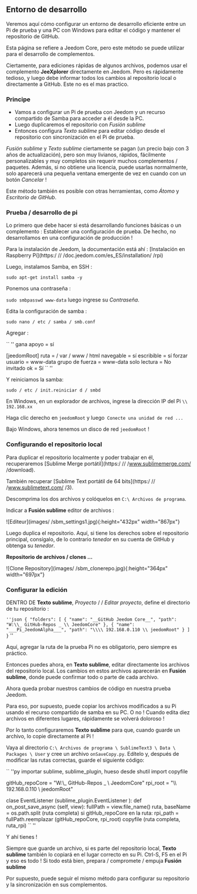 ## Entorno de desarrollo

Veremos aquí cómo configurar un entorno de desarrollo eficiente entre un Pi de prueba y una PC con Windows para editar el código y mantener el repositorio de GitHub.

Esta página se refiere a Jeedom Core, pero este método se puede utilizar para el desarrollo de complementos.

Ciertamente, para ediciones rápidas de algunos archivos, podemos usar el complemento **JeeXplorer** directamente en Jeedom. Pero es rápidamente tedioso, y luego debe informar todos los cambios al repositorio local o directamente a GitHub. Este no es el mas practico.

### Principe

- Vamos a configurar un Pi de prueba con Jeedom y un recurso compartido de Samba para acceder a él desde la PC.
- Luego duplicaremos el repositorio con *Fusión sublime*
- Entonces configura *Texto sublime* para editar código desde el repositorio con sincronización en el Pi de prueba.

*Fusión sublime* y *Texto sublime* ciertamente se pagan (un precio bajo con 3 años de actualización), pero son muy livianos, rápidos, fácilmente personalizables y muy completos sin requerir muchos complementos / paquetes. Además, si no obtiene una licencia, puede usarlas normalmente, solo aparecerá una pequeña ventana emergente de vez en cuando con un botón *Cancelar* !

Este método también es posible con otras herramientas, como *Átomo* y *Escritorio de GitHub*.

### Prueba / desarrollo de pi

Lo primero que debe hacer si está desarrollando funciones básicas o un complemento : Establecer una configuración de prueba. De hecho, no desarrollamos en una configuración de producción !

Para la instalación de Jeedom, la documentación está ahí : [Instalación en Raspberry Pi](https:/ // /doc.jeedom.com/es_ES/installation/ /rpi)

Luego, instalamos Samba, en SSH :

`sudo apt-get install samba -y`

Ponemos una contraseña :

`sudo smbpasswd www-data` luego ingrese su *Contraseña*.

Edita la configuración de samba :

`sudo nano / etc / samba / smb.conf`

Agregar :

`` ''
gana apoyo = sí

[jeedomRoot]
ruta = / var / www / html
navegable = sí
escribible = sí
forzar usuario = www-data
grupo de fuerza = www-data
solo lectura = No
invitado ok = Sí
`` ''

Y reiniciamos la samba:

`sudo / etc / init.reiniciar d / smbd`

En Windows, en un explorador de archivos, ingrese la dirección IP del Pi `\\ 192.168.xx`

Haga clic derecho en `jeedomRoot` y luego` Conecte una unidad de red ...`

Bajo Windows, ahora tenemos un disco de red `jeedomRoot` !


### Configurando el repositorio local

Para duplicar el repositorio localmente y poder trabajar en él, recuperaremos [Sublime Merge portátil](https:/ // /www.sublimemerge.com/ /download).

También recuperar [Sublime Text portátil de 64 bits](https:/ // /www.sublimetext.com/ /3).

Descomprima los dos archivos y colóquelos en `C:\ Archivos de programa`.

Indicar a **Fusión sublime** editor de archivos :

![Editeur](images/ /sbm_settings1.jpg){:height="432px" width="867px"}

Luego duplica el repositorio. Aquí, si tiene los derechos sobre el repositorio principal, consígalo, de lo contrario *tenedor* en su cuenta de GitHub y obtenga su *tenedor*.

**Repositorio de archivos / clones ...**

![Clone Repository](images/ /sbm_clonerepo.jpg){:height="364px" width="697px"}


### Configurar la edición

DENTRO DE **Texto sublime**, *Proyecto* / / *Editar proyecto*, define el directorio de tu repositorio :

`` ''json
{
  "folders":
  [
    {
      "name": "__GitHub Jeedom Core__",
      "path": "W:\\_ GitHub-Repos _ \\ JeedomCore"
    },
    {
      "name": "___Pi_JeedomAlpha___",
      "path": "\\\\ 192.168.0.110 \\ jeedomRoot"
    }
  ]
}
`` ''

Aquí, agregar la ruta de la prueba Pi no es obligatorio, pero siempre es práctico.


Entonces puedes ahora, en **Texto sublime**, editar directamente los archivos del repositorio local. Los cambios en estos archivos aparecerán en **Fusión sublime**, donde puede confirmar todo o parte de cada archivo.

Ahora queda probar nuestros cambios de código en nuestra prueba Jeedom.

Para eso, por supuesto, puede copiar los archivos modificados a su Pi usando el recurso compartido de samba en su PC. O no ! Cuando edita diez archivos en diferentes lugares, rápidamente se volverá doloroso !

Por lo tanto configuraremos **Texto sublime** para que, cuando guarde un archivo, lo copie directamente al Pi !

Vaya al directorio `C:\ Archivos de programa \ SublimeText3 \ Data \ Packages \ User` y cree un archivo `onSaveCopy.py`. Edítelo y, después de modificar las rutas correctas, guarde el siguiente código:

`` ''py
importar sublime, sublime_plugin, hueso
desde shutil import copyfile

gitHub_repoCore = "W:\\_ GitHub-Repos _ \\ JeedomCore"
rpi_root = "\\\\ 192.168.0.110 \\ jeedomRoot"

clase EventListener (sublime_plugin.EventListener ):
  def on_post_save_async (self, view):
    fullPath = view.file_name()
    ruta, baseName = os.path.split (ruta completa)
    si gitHub_repoCore en la ruta:
      rpi_path = fullPath.reemplazar (gitHub_repoCore, rpi_root)
      copyfile (ruta completa, ruta_rpi)
`` ''

Y ahí tienes !

Siempre que guarde un archivo, si es parte del repositorio local, **Texto sublime** también lo copiará en el lugar correcto en su Pi. Ctrl-S, F5 en el Pi y eso es todo ! Si todo está bien, prepara / compromete / empuja **Fusión sublime**


Por supuesto, puede seguir el mismo método para configurar su repositorio y la sincronización en sus complementos.